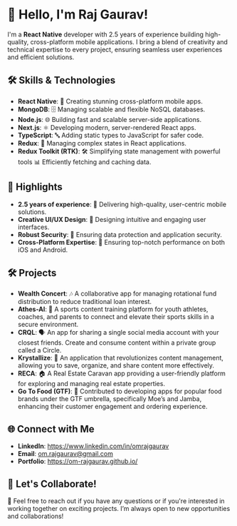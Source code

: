 # 👋 Hello, I'm Raj Gaurav!

I'm a **React Native** developer with 2.5 years of experience building high-quality, cross-platform mobile applications. I bring a blend of creativity and technical expertise to every project, ensuring seamless user experiences and efficient solutions.

## 🛠️ Skills & Technologies

- **React Native**: 📱 Creating stunning cross-platform mobile apps.
- **MongoDB**: 🗄️ Managing scalable and flexible NoSQL databases.
- **Node.js**: 🌐 Building fast and scalable server-side applications.
- **Next.js**: ⚛️ Developing modern, server-rendered React apps.
- **TypeScript**: 🔤 Adding static types to JavaScript for safer code.
- **Redux**: 🔄 Managing complex states in React applications.
- **Redux Toolkit (RTK)**: 🛠️ Simplifying state management with powerful tools 📊 Efficiently fetching and caching data.

## 🌟 Highlights

- **2.5 years of experience**: 🚀 Delivering high-quality, user-centric mobile solutions.
- **Creative UI/UX Design**: 🎨 Designing intuitive and engaging user interfaces.
- **Robust Security**: 🔐 Ensuring data protection and application security.
- **Cross-Platform Expertise**: 📱 Ensuring top-notch performance on both iOS and Android.

## 🛠️ Projects

- **Wealth Concert**: 🎶 A collaborative app for managing rotational fund distribution to reduce traditional loan interest.
- **Athes-AI**: 🏅 A sports content training platform for youth athletes, coaches, and parents to connect and elevate their sports skills in a secure environment.
- **CRQL**: 🗣️ An app for sharing a single social media account with your closest friends. Create and consume content within a private group called a Circle.
- **Krystallize**: 💎 An application that revolutionizes content management, allowing you to save, organize, and share content more effectively.
- **RECA**: 🏠 A Real Estate Caravan app providing a user-friendly platform for exploring and managing real estate properties.
- **Go To Food (GTF)**: 🍔 Contributed to developing apps for popular food brands under the GTF umbrella, specifically Moe’s and Jamba, enhancing their customer engagement and ordering experience.

## 🌐 Connect with Me

- **LinkedIn**: https://www.linkedin.com/in/omrajgaurav
- **Email**: om.rajgaurav@gmail.com
- **Portfolio**: https://om-rajgaurav.github.io/

## 💬 Let's Collaborate!

👯 Feel free to reach out if you have any questions or if you're interested in working together on exciting projects. I’m always open to new opportunities and collaborations!
